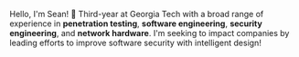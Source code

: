 Hello, I'm Sean! 👋
Third-year at Georgia Tech with a broad range of experience in **penetration testing**, **software engineering**, **security engineering**, and **network hardware**.
I'm seeking to impact companies by leading efforts to improve software security with intelligent design!

